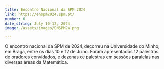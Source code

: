 ```yaml
---
title: Encontro Nacional da SPM 2024
link: https://enspm2024.spm.pt/
number: 6
date_string: July 10-12, 2024
image: /assets/images/ENSPM24.png

---
```

O encontro nacional da SPM de 2024, decorreu na Universidade do Minho, em Braga, entre os dias 10 e 12 de Julho. Foram apresentados 12 palestras de oradores convidados, e dezenas de palestras em sessões paralelas nas diversas áreas da Matemática.
